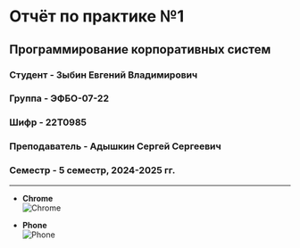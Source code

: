 
# Отчёт по практике №1

## Программирование корпоративных систем

### Студент - **Зыбин Евгений Владимирович**

### Группа - **ЭФБО-07-22**

### Шифр - **22Т0985**

### Преподаватель - **Адышкин Сергей Сергеевич**

### Семестр - 5 семестр, 2024-2025 гг.

---

- **Chrome**  
  ![Chrome](https://github.com/user-attachments/assets/61ea1caf-1830-410c-b1cb-141c5337d3ec)

- **Phone**  
  ![Phone](https://github.com/user-attachments/assets/82bade86-53d1-40f0-a76e-b90a7c900b84)
